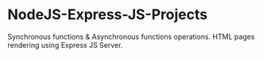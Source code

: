 # NodeJS-Express-JS-Projects
Synchronous functions &amp; Asynchronous functions operations. 
HTML pages rendering using Express JS Server.
